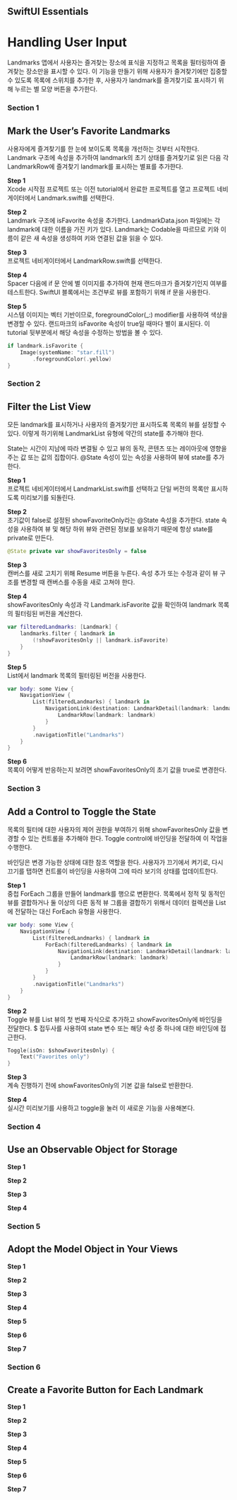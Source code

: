## SwiftUI Essentials
# Handling User Input

Landmarks 앱에서 사용자는 즐겨찾는 장소에 표식을 지정하고 목록을 필터링하여 즐겨찾는 장소만을 표시할 수 있다.
이 기능을 만들기 위해 사용자가 즐겨찾기에만 집중할 수 있도록 목록에 스위치를 추가한 후, 사용자가 landmark를 즐겨찾기로 표시하기 위해 누르는 별 모양 버튼을 추가한다.

### Section 1
## Mark the User’s Favorite Landmarks

사용자에게 즐겨찾기를 한 눈에 보이도록 목록을 개선하는 것부터 시작한다.
Landmark 구조에 속성을 추가하여 landmark의 초기 상태를 즐겨찾기로 읽은 다음 각 LandmarkRow에 즐겨찾기 landmark를 표시하는 별표를 추가한다.

**Step 1** <br>
Xcode 시작점 프로젝트 또는 이전 tutorial에서 완료한 프로젝트를 열고 프로젝트 네비게이터에서 Landmark.swift를 선택한다.

**Step 2** <br>
Landmark 구조에 isFavorite 속성을 추가한다.
LandmarkData.json 파일에는 각 landmark에 대한 이름을 가진 키가 있다.
Landmark는 Codable을 따르므로 키와 이름이 같은 새 속성을 생성하여 키와 연결된 값을 읽을 수 있다.

**Step 3** <br>
프로젝트 네비게이터에서 LandmarkRow.swift를 선택한다.

**Step 4** <br>
Spacer 다음에 if 문 안에 별 이미지를 추가하여 현재 랜드마크가 즐겨찾기인지 여부를 테스트한다.
SwiftUI 블록에서는 조건부로 뷰를 포함하기 위해 if 문을 사용한다.

**Step 5** <br>
시스템 이미지는 벡터 기반이므로, foregroundColor(_:) modifier를 사용하여 색상을 변경할 수 있다.
랜드마크의 isFavorite 속성이 true일 때마다 별이 표시된다.
이 tutorial 뒷부분에서 해당 속성을 수정하는 방법을 볼 수 있다.

```swift
if landmark.isFavorite {
    Image(systemName: "star.fill")
        .foregroundColor(.yellow)
}
```

### Section 2
## Filter the List View

모든 landmark를 표시하거나 사용자의 즐겨찾기만 표시하도록 목록의 뷰를 설정할 수 있다.
이렇게 하기위해 LandmarkList 유형에 약간의 state를 추가해야 한다.

State는 시간이 지남에 따라 변결될 수 있고 뷰의 동작, 콘텐츠 또는 레이아웃에 영향을 주는 값 또는 값의 집합이다.
@State 속성이 있는 속성을 사용하여 뷰에 state를 추가한다.

**Step 1** <br>
프로젝트 네비게이터에서 LandmarkList.swift를 선택하고 단일 버전의 목록만 표시하도록 미리보기를 되돌린다.

**Step 2** <br>
초기값이 false로 설정된 showFavoriteOnly라는 @State 속성을 추가한다.
state 속성을 사용하여 뷰 및 해당 하위 뷰와 관련된 정보를 보유하기 때문에 항상 state를 private로 만든다.

```swift
@State private var showFavoritesOnly = false
```

**Step 3** <br>
캔버스를 새로 고치기 위해 Resume 버튼을 누른다.
속성 추가 또는 수정과 같이 뷰 구조를 변경할 때 캔버스를 수동을 새로 고쳐야 한다.

**Step 4** <br>
showFavoritesOnly 속성과 각 Landmark.isFavorite 값을 확인하여 landmark 목록의 필터링된 버전을 계산한다.

```swift
var filteredLandmarks: [Landmark] {
    landmarks.filter { landmark in
        (!showFavoritesOnly || landmark.isFavorite)
    }
}

```

**Step 5** <br>
List에서 landmark 목록의 필터링된 버전을 사용한다.

```swift
var body: some View {
    NavigationView {
        List(filteredLandmarks) { landmark in
            NavigationLink(destination: LandmarkDetail(landmark: landmark)) {
                LandmarkRow(landmark: landmark)
            }
        }
        .navigationTitle("Landmarks")
    }
}
```

**Step 6** <br>
목록이 어떻게 반응하는지 보려면 showFavoritesOnly의 초기 값을 true로 변경한다.

### Section 3
## Add a Control to Toggle the State

목록의 필터에 대한 사용자의 제어 권한을 부여하기 위해 showFavoritesOnly 값을 변경할 수 있는 컨트롤을 추가해야 한다.
Toggle control에 바인딩을 전달하여 이 작업을 수행한다.

바인딩은 변경 가능한 상태에 대한 참조 역할을 한다.
사용자가 끄기에서 켜기로, 다시 끄기를 탭하면 컨트롤이 바인딩을 사용하여 그에 따라 보기의 상태를 업데이트한다.

**Step 1** <br>
중첩 ForEach 그룹을 만들어 landmark를 행으로 변환한다.
목록에서 정적 및 동적인 뷰를 결합하거나 둘 이상의 다른 동적 뷰 그룹을 결합하기 위해서 데이터 컬렉션을 List에 전달하는 대신 ForEach 유형을 사용한다.

```swift
var body: some View {
    NavigationView {
        List(filteredLandmarks) { landmark in
            ForEach(filteredLandmarks) { landmark in
                NavigationLink(destination: LandmarkDetail(landmark: landmark)) {
                    LandmarkRow(landmark: landmark)
                }
            }
        }
        .navigationTitle("Landmarks")
    }
}
```

**Step 2** <br>
Toggle 뷰를 List 뷰의 첫 번째 자식으로 추가하고 showFavoritesOnly에 바인딩을 전달한다.
$ 접두사를 사용하여 state 변수 또는 해당 속성 중 하나에 대한 바인딩에 접근한다.

```swift
Toggle(isOn: $showFavoritesOnly) {
    Text("Favorites only")
}
```

**Step 3** <br>
계속 진행하기 전에 showFavoritesOnly의 기본 값을 false로 반환한다.

**Step 4** <br>
실시간 미리보기를 사용하고 toggle을 눌러 이 새로운 기능을 사용해본다.

### Section 4
## Use an Observable Object for Storage

**Step 1** <br>

**Step 2** <br>

**Step 3** <br>

**Step 4** <br>

### Section 5
## Adopt the Model Object in Your Views

**Step 1** <br>

**Step 2** <br>

**Step 3** <br>

**Step 4** <br>

**Step 5** <br>

**Step 6** <br>

**Step 7** <br>

### Section 6
## Create a Favorite Button for Each Landmark

**Step 1** <br>

**Step 2** <br>

**Step 3** <br>

**Step 4** <br>

**Step 5** <br>

**Step 6** <br>

**Step 7** <br>